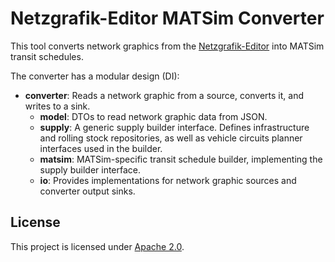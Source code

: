 # Netzgrafik-Editor MATSim Converter

This tool converts network graphics from
the [Netzgrafik-Editor](https://github.com/SchweizerischeBundesbahnen/netzgrafik-editor-frontend) into MATSim transit
schedules.

The converter has a modular design (DI):

- **converter**: Reads a network graphic from a source, converts it, and writes to a sink.
    - **model**: DTOs to read network graphic data from JSON.
    - **supply**: A generic supply builder interface. Defines infrastructure and rolling stock repositories, as well as
      vehicle circuits planner interfaces used in the builder.
    - **matsim**: MATSim-specific transit schedule builder, implementing the supply builder interface.
    - **io**: Provides implementations for network graphic sources and converter output sinks.

## License

This project is licensed under [Apache 2.0](LICENSE).
